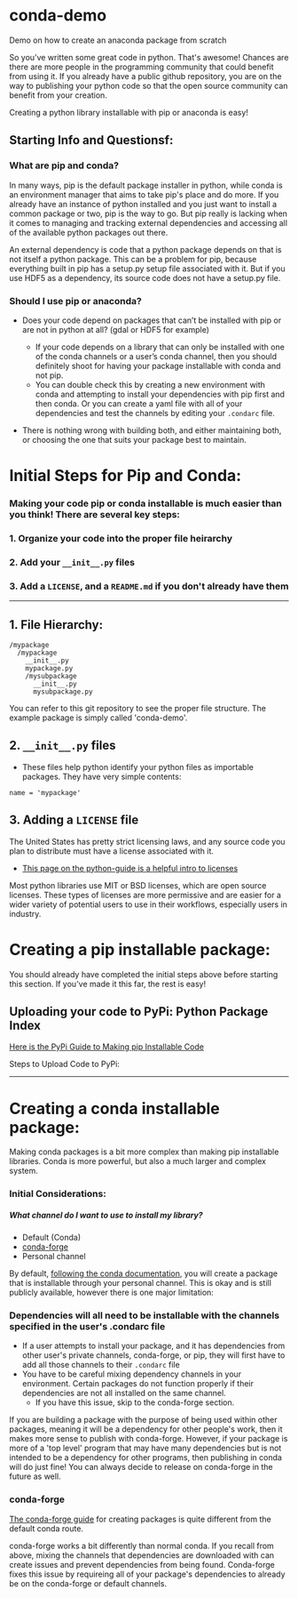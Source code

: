 # conda-demo
Demo on how to create an anaconda package from scratch


So you’ve written some great code in python. That's awesome! Chances are there are more people in the programming community that could benefit from using it. If you already have a public github repository, you are on the way to publishing your python code so that the open source community can benefit from your creation.

Creating a python library installable with pip or anaconda is easy!


## Starting Info and Questionsf:

### What are pip and conda?
In many ways, pip is the default package installer in python, while conda is an environment manager that aims to take pip's place and do more. If you already have an instance of python installed and you just want to install a common package or two, pip is the way to go. But pip really is lacking when it comes to managing and tracking external dependencies and accessing all of the available python packages out there.

An external dependency is code that a python package depends on that is not itself a python package. This can be a problem for pip, because everything built in pip has a setup.py setup file associated with it. But if you use HDF5 as a dependency, its source code does not have a setup.py file.



### Should I use pip or anaconda?

 - Does your code depend on packages that can’t be installed with pip or are not in python at all? (gdal or HDF5 for example)
    - If your code depends on a library that can only be installed with one of the conda channels or a user’s conda channel, then you should definitely shoot for having your package installable with conda and not pip.
    - You can double check this by creating a new environment with conda and attempting to install your dependencies with pip first and then conda. Or you can create a yaml file with all of your dependencies and test the channels by editing your ```.condarc``` file.

 - There is nothing wrong with building both, and either maintaining both, or choosing the one that suits your package best to maintain.

# Initial Steps for Pip and Conda:

### Making your code pip or conda installable is much easier than you think! There are several key steps:
### 1. Organize your code into the proper file heirarchy
### 2. Add your ```__init__.py``` files
### 3. Add a ```LICENSE```, and a ```README.md``` if you don't already have them

***

## 1. File Hierarchy:
```
/mypackage
  /mypackage
    __init__.py
    mypackage.py
    /mysubpackage
      __init__.py
      mysubpackage.py
```

You can refer to this git repository to see the proper file structure. The example package is simply called 'conda-demo'.

## 2. ```__init__.py``` files
  - These files help python identify your python files as importable packages. They have very simple contents:
  ```
  name = 'mypackage'
  ```

## 3. Adding a ```LICENSE``` file  
The United States has pretty strict licensing laws, and any source code you plan to distribute must have a license associated with it.
  -  [This page on the python-guide is a helpful intro to licenses](http://docs.python-guide.org/en/latest/writing/license/)

Most python libraries use MIT or BSD licenses, which are open source licenses. These types of licenses are more permissive and are easier for a wider variety of potential users to use in their workflows, especially users in industry.

# Creating a pip installable package:

You should already have completed the initial steps above before starting this section. If you've made it this far, the rest is easy!



## Uploading your code to PyPi: Python Package Index

[Here is the PyPi Guide to Making pip Installable Code](https://packaging.python.org/tutorials/packaging-projects/)

Steps to Upload Code to PyPi:


***

# Creating a conda installable package:

Making conda packages is a bit more complex than making pip installable libraries. Conda is more powerful, but also a much larger and complex system.

### Initial Considerations:

##### What channel do I want to use to install my library?
- Default (Conda)
- [conda-forge](https://conda-forge.org)
- Personal channel

By default, [following the conda documentation](https://conda.io/docs/user-guide/tutorials/build-pkgs.html), you will create a package that is installable through your personal channel. This is okay and is still publicly available, however there is one major limitation:

### Dependencies will all need to be installable with the channels specified in the user's .condarc file

- If a user attempts to install your package, and it has dependencies from other user's private channels, conda-forge, or pip, they will first have to add all those channels to their ```.condarc``` file
- You have to be careful mixing dependency channels in your environment. Certain packages do not function properly if their dependencies are not all installed on the same channel.
  - If you have this issue, skip to the conda-forge section.


If you are building a package with the purpose of being used within other packages, meaning it will be a dependency for other people's work, then it makes more sense to publish with conda-forge. However, if your package is more of a 'top level' program that may have many dependencies but is not intended to be a dependency for other programs, then publishing in conda will do just fine! You can always decide to release on conda-forge in the future as well.










### conda-forge

[The conda-forge guide](https://github.com/conda-forge/staged-recipes) for creating packages is quite different from the default conda route.

conda-forge works a bit differently than normal conda. If you recall from above, mixing the channels that dependencies are downloaded with can create issues and prevent dependencies from being found. Conda-forge fixes this issue by requireing all of your package's dependencies to already be on the conda-forge or default channels.
